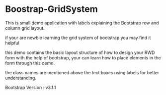 # Boostrap-GridSystem

This is small demo application with labels explaining the Bootstrap row and column grid layout.

if your are newbie learning the grid system of bootstrap you may find it helpful

this demo contains the basic layout structure of how to design your RWD form with the help of bootstrap,
your can learn how to place elements in the form through this demo.

the class names are mentioned above the text boxes using labels for better understanding.



Bootstrap Version :  v3.1.1